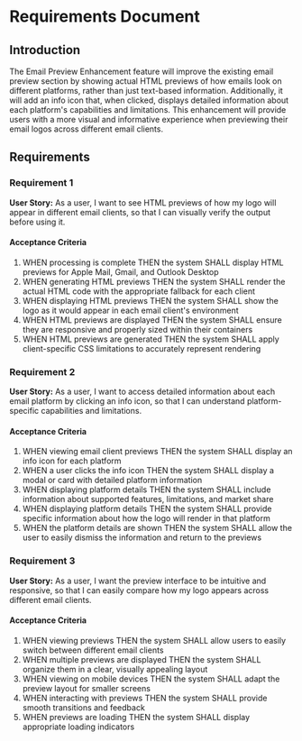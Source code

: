 # Requirements Document

## Introduction

The Email Preview Enhancement feature will improve the existing email preview section by showing actual HTML previews of how emails look on different platforms, rather than just text-based information. Additionally, it will add an info icon that, when clicked, displays detailed information about each platform's capabilities and limitations. This enhancement will provide users with a more visual and informative experience when previewing their email logos across different email clients.

## Requirements

### Requirement 1

**User Story:** As a user, I want to see HTML previews of how my logo will appear in different email clients, so that I can visually verify the output before using it.

#### Acceptance Criteria

1. WHEN processing is complete THEN the system SHALL display HTML previews for Apple Mail, Gmail, and Outlook Desktop
2. WHEN generating HTML previews THEN the system SHALL render the actual HTML code with the appropriate fallback for each client
3. WHEN displaying HTML previews THEN the system SHALL show the logo as it would appear in each email client's environment
4. WHEN HTML previews are displayed THEN the system SHALL ensure they are responsive and properly sized within their containers
5. WHEN HTML previews are generated THEN the system SHALL apply client-specific CSS limitations to accurately represent rendering

### Requirement 2

**User Story:** As a user, I want to access detailed information about each email platform by clicking an info icon, so that I can understand platform-specific capabilities and limitations.

#### Acceptance Criteria

1. WHEN viewing email client previews THEN the system SHALL display an info icon for each platform
2. WHEN a user clicks the info icon THEN the system SHALL display a modal or card with detailed platform information
3. WHEN displaying platform details THEN the system SHALL include information about supported features, limitations, and market share
4. WHEN displaying platform details THEN the system SHALL provide specific information about how the logo will render in that platform
5. WHEN the platform details are shown THEN the system SHALL allow the user to easily dismiss the information and return to the previews

### Requirement 3

**User Story:** As a user, I want the preview interface to be intuitive and responsive, so that I can easily compare how my logo appears across different email clients.

#### Acceptance Criteria

1. WHEN viewing previews THEN the system SHALL allow users to easily switch between different email clients
2. WHEN multiple previews are displayed THEN the system SHALL organize them in a clear, visually appealing layout
3. WHEN viewing on mobile devices THEN the system SHALL adapt the preview layout for smaller screens
4. WHEN interacting with previews THEN the system SHALL provide smooth transitions and feedback
5. WHEN previews are loading THEN the system SHALL display appropriate loading indicators